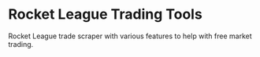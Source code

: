 # Rocket League Trading Tools

Rocket League trade scraper with various features to help with free market trading.

